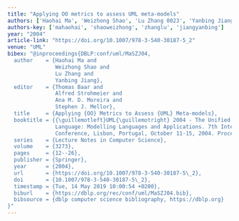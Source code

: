 ```yaml
---
title: "Applying OO metrics to assess UML meta-models"
authors: ['Haohai Ma', 'Weizhong Shao', 'Lu Zhang 0023', 'Yanbing Jiang']
authors-key: ['mahaohai', 'shaoweizhong', 'zhanglu', 'jiangyanbing']
year: "2004"
article-link: "https://doi.org/10.1007/978-3-540-30187-5_2"
venue: "UML"
bibex: "@inproceedings{DBLP:conf/uml/MaSZJ04,
  author    = {Haohai Ma and
               Weizhong Shao and
               Lu Zhang and
               Yanbing Jiang},
  editor    = {Thomas Baar and
               Alfred Strohmeier and
               Ana M. D. Moreira and
               Stephen J. Mellor},
  title     = {Applying {OO} Metrics to Assess {UML} Meta-models},
  booktitle = {{\guillemotleft}UML{\guillemotright} 2004 - The Unified Modelling
               Language: Modelling Languages and Applications. 7th International
               Conference, Lisbon, Portugal, October 11-15, 2004. Proceedings},
  series    = {Lecture Notes in Computer Science},
  volume    = {3273},
  pages     = {12--26},
  publisher = {Springer},
  year      = {2004},
  url       = {https://doi.org/10.1007/978-3-540-30187-5\_2},
  doi       = {10.1007/978-3-540-30187-5\_2},
  timestamp = {Tue, 14 May 2019 10:00:54 +0200},
  biburl    = {https://dblp.org/rec/conf/uml/MaSZJ04.bib},
  bibsource = {dblp computer science bibliography, https://dblp.org}
}"
---
```

